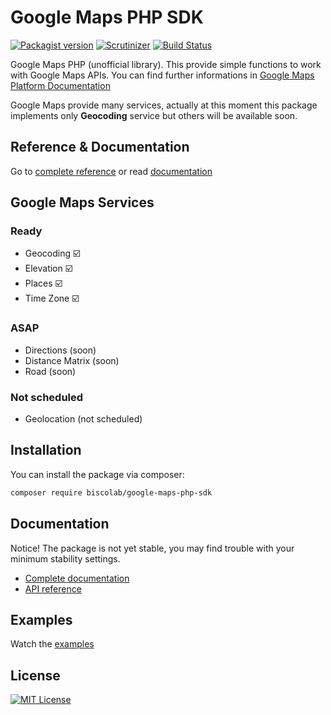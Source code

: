 # Google Maps PHP SDK

[![Packagist version](https://img.shields.io/packagist/v/biscolab/google-maps-php-sdk.svg)](https://packagist.org/packages/biscolab/google-maps-php-sdk) [![Scrutinizer](https://img.shields.io/scrutinizer/g/biscolab/google-maps-php-sdk.svg)](https://scrutinizer-ci.com/g/biscolab/google-maps-php-sdk/) [![Build Status](https://travis-ci.org/biscolab/google-maps-php-sdk.svg?branch=master)](https://travis-ci.org/biscolab/google-maps-php-sdk)

Google Maps PHP (unofficial library).
This provide simple functions to work with Google Maps APIs. You can find further informations in [Google Maps Platform Documentation](https://developers.google.com/maps/documentation/)

Google Maps provide many services, actually at this moment this package implements only **Geocoding** service but others will be available soon.

## Reference & Documentation

Go to [complete reference](https://biscolab.com/google-maps-php-reference/) or read [documentation](https://gmaps-php-docs.biscolab.com/)

## Google Maps Services

### Ready

-   Geocoding :ballot_box_with_check:
-   Elevation :ballot_box_with_check:
-   Places :ballot_box_with_check:
-   Time Zone :ballot_box_with_check:

### ASAP

-   Directions (soon)
-   Distance Matrix (soon)
-   Road (soon)

### Not scheduled

-   Geolocation (not scheduled)

## Installation

You can install the package via composer:

```sh
composer require biscolab/google-maps-php-sdk
```

## Documentation

Notice! The package is not yet stable, you may find trouble with your minimum stability settings.

-   [Complete documentation](https://gmaps-php-docs.biscolab.com/docs/getting-started)
-   [API reference](https://biscolab.com/google-maps-php-reference)

## Examples

Watch the [examples](https://github.com/biscolab/google-maps-php-sdk/tree/master/examples)

## License

[![MIT License](https://img.shields.io/github/license/biscolab/google-maps-php-sdk.svg)](https://github.com/biscolab/google-maps-php-sdk/blob/master/LICENSE)
